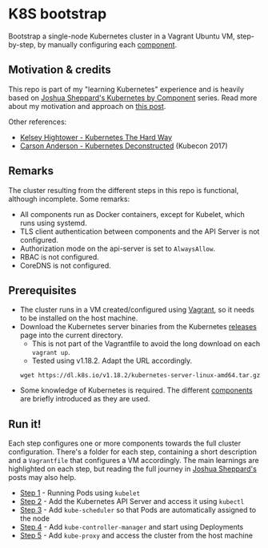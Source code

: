 # K8S bootstrap

Bootstrap a single-node Kubernetes cluster in a Vagrant Ubuntu VM, step-by-step, by manually configuring each [component](https://kubernetes.io/docs/concepts/overview/components).

## Motivation & credits

This repo is part of my "learning Kubernetes" experience and is heavily based on [Joshua Sheppard's Kubernetes by Component](https://github.com/joshuasheppard/k8s-by-component) series. Read more about my motivation and approach on [this post](https://luisfsgoncalves.wordpress.com/2020/05/01/learning-kubernetes-internals-by-configuring-a-cluster/).

Other references:

- [Kelsey Hightower - Kubernetes The Hard Way](https://github.com/kelseyhightower/kubernetes-the-hard-way)
- [Carson Anderson - Kubernetes Deconstructed](https://vimeo.com/245778144/4d1d597c5e) (Kubecon 2017)

## Remarks

The cluster resulting from the different steps in this repo is functional, although incomplete. Some remarks:
  - All components run as Docker containers, except for Kubelet, which runs using systemd.
  - TLS client authentication between components and the API Server is not configured.
  - Authorization mode on the api-server is set to `AlwaysAllow`.
  - RBAC is not configured.
  - CoreDNS is not configured.

## Prerequisites

- The cluster runs in a VM created/configured using [Vagrant](https://www.vagrantup.com/), so it needs to be installed on the host machine.
- Download the Kubernetes server binaries from the Kubernetes [releases](
https://github.com/kubernetes/kubernetes/releases) page into the current directory.
  - This is not part of the Vagrantfile to avoid the long download on each `vagrant up`.
  - Tested using v1.18.2. Adapt the URL accordingly.
  ```
  wget https://dl.k8s.io/v1.18.2/kubernetes-server-linux-amd64.tar.gz
  ```
- Some knowledge of Kubernetes is required. The different [components](https://kubernetes.io/docs/concepts/overview/components) are briefly introduced as they are used.

## Run it!

Each step configures one or more components towards the full cluster configuration. There's a folder for each step, containing a short description and a `Vagrantfile` that configures a VM accordingly. The main learnings are highlighted on each step, but reading the full journey in  [Joshua Sheppard's](https://github.com/joshuasheppard/k8s-by-component) posts may also help.

- [Step 1](/step-1) - Running Pods using `kubelet`
- [Step 2](/step-2) - Add the Kubernetes API Server and access it using `kubectl`
- [Step 3](/step-3) - Add `kube-scheduler` so that Pods are automatically assigned to the node
- [Step 4](/step-4) - Add `kube-controller-manager` and start using Deployments
- [Step 5](/step-5) - Add `kube-proxy` and access the cluster from the host machine